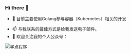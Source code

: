 ### Hi there 👋

- 🔭 目前主要使用Golang参与容器（Kubernetes）相关的开发
<!--
- 🌱 I’m currently learning ...
- 👯 I’m looking to collaborate on ...
- 🤔 I’m looking for help with ...
- 💬 Ask me about ...
-->
- 📫 与我联系的最佳方式是给我发送电子邮件。
- 🌱 欢迎关注我的个人公众号：

![学点程序](https://silenceper.oss-cn-beijing.aliyuncs.com/qrcode/search_study_program.png)
